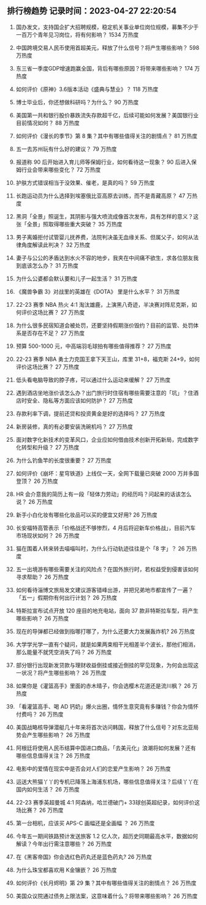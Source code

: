 
## 排行榜趋势 记录时间：2023-04-27 22:20:54
  
  1. 国办发文，支持国企扩大招聘规模，稳定机关事业单位岗位规模，募集不少于一百万个青年见习岗位，将有何影响？ 1534 万热度
    
  2. 中国跨境交易人民币使用首超美元，释放了什么信号？将产生哪些影响？ 598 万热度
    
  3. 东三省一季度GDP增速跑赢全国，背后有哪些原因？将带来哪些影响？ 174 万热度
    
  4. 如何评价《原神》3.6版本活动《盛典与慧业》？ 118 万热度
    
  5. 博士毕业后，你还想做科研吗？为什么？ 90 万热度
    
  6. 美国第一共和银行股价暴跌流失存款超千亿，后续可能如何发展？美国银行业目前情况如何？ 88 万热度
    
  7. 如何评价《漫长的季节》第 8 集？其中有哪些值得关注的剧情点？ 81 万热度
    
  8. 五一去苏州玩有什么好的建议？ 79 万热度
    
  9. 报道称 90 后开始进入育儿师等保姆行业，如何看待这一现象？ 90 后进入保姆行业会带来哪些变化？ 72 万热度
    
  10. 护肤方式错误相当于没效果、催老，是真的吗？ 59 万热度
    
  11. 长跑运动员为什么选择到埃塞俄比亚高原去训练，而不是青藏高原？ 47 万热度
    
  12. 黑洞「全景」照诞生，其阴影与强大喷流成像首次发布，具有怎样的意义？这张「全景」照取得哪些重大突破？ 35 万热度
    
  13. 男子离婚拒付试管婴儿抚养费，法院判决虽无血缘关系、但属父子，如何从法律角度解读此判决？ 32 万热度
    
  14. 妻子与公公的矛盾达到水火不容的地步，我夹在中间痛不欲生，求各位朋友我到底该怎么办？ 31 万热度
    
  15. 为什么公婆都会默认要和儿子一起生活？ 31 万热度
    
  16. 《魔兽争霸 3》对战里的英雄在《DOTA》 里是什么水平？ 31 万热度
    
  17. 22-23 赛季 NBA 热火 4:1 淘汰雄鹿，上演黑八奇迹，半决赛对阵尼克斯，如何评价这场比赛？ 27 万热度
    
  18. 为什么很多民宿知道会被处罚，还要坚持假期涨价毁约？目前的监管、处罚体系是否存在不足？ 27 万热度
    
  19. 预算 500-1000 元，中高端羽毛球拍有哪些值得推荐？ 27 万热度
    
  20. 22-23 赛季 NBA 勇士力克国王拿下天王山，库里 31+8，福克斯 24+9，如何评价这场比赛？ 27 万热度
    
  21. 低头看电脑导致的脖子疼，可以通过什么运动来缓解？ 27 万热度
    
  22. 遇到酒店坐地涨价该怎么办？出门旅行时住宿有哪些需要注意的「坑」？住酒店时安全、隐私等方面应该如何防护？ 27 万热度
    
  23. 存款利率下调，提前还贷和投资黄金是好的选择吗？ 27 万热度
    
  24. 新房装修，真的有必要安装洗碗机吗？ 27 万热度
    
  25. 面对数字化新技术的变革风口，企业应如何借由技术创新开拓新局，完成数字化转型和升级？ 27 万热度
    
  26. 为什么钓鱼竿的长度很重要？ 27 万热度
    
  27. 如何评价《崩坏：星穹铁道》上线仅一天，全网下载量已突破 2000 万并多国登顶？ 26 万热度
    
  28. HR 会介意我的简历上有一段「轻体力劳动」的经历吗？问起来的话该怎么说？ 26 万热度
    
  29. 新手小白化妆有哪些化妆品可以买的便宜又好用? 26 万热度
    
  30. 长安福特高管表示「价格战还不够惨烈，4 月后将迎新车价格战」，目前汽车市场现状如何？ 26 万热度
    
  31. 猫在围着人转来转去喵喵叫时，为什么行动轨迹往往是个「8 字」？ 26 万热度
    
  32. 五一出境游有哪些需要关注的风险点？在国外旅行时，若权益受到侵害该如何寻求帮助？ 26 万热度
    
  33. 如何看待淄博文旅局发文建议游客错峰出游，并把兄弟地市都宣传了一遍？「五一」假期你有何出行计划？ 26 万热度
    
  34. 特斯拉宣布试点开放 120 座目的地充电站，面向 37 款非特斯拉车型，将产生哪些影响？ 26 万热度
    
  35. 现在的导弹都已经做到指哪打哪了，为什么还要大力发展轰炸机? 26 万热度
    
  36. 大学学光学一直有个疑问，就是如果两束相干光相差半个波长，那他们相消，那么能量不就凭空消失了吗？ 26 万热度
    
  37. 部分银行出现新发贷款与理财收益倒挂或接近倒挂的罕见现象，为何会出现这一状况？将产生哪些影响？ 26 万热度
    
  38. 如果你是《灌篮高手》里面的赤木晴子，你会选樱木花道还是流川枫？ 26 万热度
    
  39. 「看灌篮高手、喝 AD 钙奶」爆火出圈，情怀生意究竟有多赚钱？你会为情怀付费吗？ 26 万热度
    
  40. 美国战略核导弹潜艇几十年来将首次访问韩国，释放了什么信号？对东北亚局势会产生哪些影响？ 26 万热度
    
  41. 阿根廷将使用人民币结算中国进口商品，「去美元化」浪潮将如何发展？还有哪些信息值得关注？ 26 万热度
    
  42. 电影中的爱情在现实中是否会对人们的恋爱产生影响？ 26 万热度
    
  43. 运送大熊猫丫丫的专机已降落上海浦东机场，哪些信息值得关注？后续丫丫在国内如何生活？ 26 万热度
    
  44. 22-23 赛季英超曼城 4:1 阿森纳，哈兰德破门+ 33球创英超纪录，如何评价这场比赛？ 26 万热度
    
  45. 第一台相机，应该买 APS-C 画幅还是全画幅 ？ 26 万热度
    
  46. 今年五一期间铁路预计发送旅客 1.2 亿人次，超历史同期最高水平，数据如何解读？今年出行需注意哪些？ 26 万热度
    
  47. 在《黑客帝国》你会选红色药丸还是蓝色药丸? 26 万热度
    
  48. 为什么珠宝都喜欢用 K金镶嵌？ 26 万热度
    
  49. 如何评价《长月烬明》第 29 集？其中有哪些值得关注的剧情点？ 26 万热度
    
  50. 美国众议院通过债务上限法案，这意味着什么？将带来哪些影响？ 26 万热度
    
